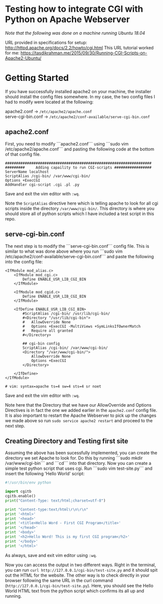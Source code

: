 # Testing how to integrate CGI with Python on Apache Webserver

*Note that the following was done on a machine running Ubuntu 18.04*

URL provided in specifications for setup: http://httpd.apache.org/docs/2.2/howto/cgi.html
This URL tutorial worked for me: https://tasdikrahman.me/2015/09/30/Running-CGI-Scripts-on-Apache2-Ubuntu/


# Getting Started

If you have successfully installed apache2 on your machine, the installer should install the config files somewhere. In my case, the two config files I had to modify were located at the following: 

apache2.conf -> ```/etc/apache2/apache.conf```<br/>
serve-cgi-bin.conf -> ```/etc/apache2/conf-available/serve-cgi-bin.conf```<br/>


<h2> apache2.conf </h2>
First, you need to modify ```apache2.conf``` using ```sudo vim /etc/apache2/apache.conf``` and pasting the following code at the bottom of that config file.

```
###################################################################
#########     Adding capaility to run CGI-scripts #################
ServerName localhost
ScriptAlias /cgi-bin/ /var/www/cgi-bin/
Options +ExecCGI
AddHandler cgi-script .cgi .pl .py
```
Save and exit the vim editor with ```:wq```.

Note the ```ScriptAlias``` directive here which is telling apache to look for all cgi scripts inside the directory ```/var/www/cgi-bin/```. This directory is where you should store all of python scripts which I have included a test script in this repo.


<h2> serve-cgi-bin.conf </h2>
The next step is to modify the ```serve-cgi-bin.conf``` config file. This is similar to what was done above where you run ```sudo vim /etc/apache2/conf-available/serve-cgi-bin.conf``` and paste the following into the config file:

```
<IfModule mod_alias.c>
	<IfModule mod_cgi.c>
		Define ENABLE_USR_LIB_CGI_BIN
	</IfModule>

	<IfModule mod_cgid.c>
		Define ENABLE_USR_LIB_CGI_BIN
	</IfModule>

	<IfDefine ENABLE_USR_LIB_CGI_BIN>
		#ScriptAlias /cgi-bin/ /usr/lib/cgi-bin/
		#<Directory "/usr/lib/cgi-bin">
		#	AllowOverride None
		#	Options +ExecCGI -MultiViews +SymLinksIfOwnerMatch
		#	Require all granted
		#</Directory>

		## cgi-bin config
		ScriptAlias /cgi-bin/ /var/www/cgi-bin/
	    <Directory "/var/www/cgi-bin/">
	        AllowOverride None
	        Options +ExecCGI 
	    </Directory>

	</IfDefine>
</IfModule>

# vim: syntax=apache ts=4 sw=4 sts=4 sr noet
```
Save and exit the vim editor with ```:wq```.


Note here that the Directory that we have our AllowOverride and Options Directives is in fact the one we added earlier in the ```apache2.conf``` config file. It is also important to restart the Apache Webserver to pick up the changes we made above so run ```sudo service apache2 restart``` and proceed to the next step.


<h2> Creating Directory and Testing first site </h2>
Assuming the above has been sucessfully implemented, you can create the directory we set Apache to look for. Do this by running ```sudo mkdir /var/www/cgi-bin``` and ```cd``` into that directory. Now you can create a simple test python script that uses cgi. Run ```sudo vim test-site.py``` and insert the following 'Hello World' script:

```python
#!/usr/bin/env python

import cgitb
cgitb.enable()    
print("Content-Type: text/html;charset=utf-8")

print "Content-type:text/html\r\n\r\n"
print '<html>'
print '<head>'
print '<title>Hello Word - First CGI Program</title>'
print '</head>'
print '<body>'
print '<h2>Hello Word! This is my first CGI program</h2>'
print '</body>'
print '</html>'
```
As always, save and exit vim editor using ```:wq```. 

Now you can access the output in two different ways. Right in the terminal, you can run ```curl http://127.0.0.1/cgi-bin/test-site.py``` and it should spit out the HTML for the website. The other way is to check directly in your browser following the same URL in the curl command (```http://127.0.0.1/cgi-bin/test-site.py```). Here, you should see the Hello World HTML text from the python script which confirms its all up and running.
